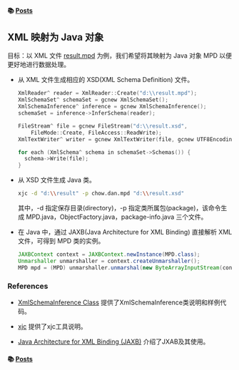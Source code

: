 #### &#x1F4DA; [Posts](./)

## XML 映射为 Java 对象

目标：以 XML 文件 [result.mpd](res/result.mpd) 为例，我们希望将其映射为 Java 对象 MPD 以便更好地进行数据处理。

- 从 XML 文件生成相应的 XSD(XML Schema Definition) 文件。
  ```cpp
  XmlReader^ reader = XmlReader::Create("d:\\result.mpd");
  XmlSchemaSet^ schemaSet = gcnew XmlSchemaSet();
  XmlSchemaInference^ inference = gcnew XmlSchemaInference();
  schemaSet = inference->InferSchema(reader);

  FileStream^ file = gcnew FileStream("d:\\result.xsd",
      FileMode::Create, FileAccess::ReadWrite);
  XmlTextWriter^ writer = gcnew XmlTextWriter(file, gcnew UTF8Encoding());

  for each (XmlSchema^ schema in schemaSet->Schemas()) {
    schema->Write(file);
  }
  ```

- 从 XSD 文件生成 Java 类。
  ```bash
  xjc -d "d:\\result" -p chow.dan.mpd "d:\\result.xsd"
  ```

	其中，-d 指定保存目录(directory)，-p 指定类所属包(package)，该命令生成 MPD.java，ObjectFactory.java，package-info.java 三个文件。

- 在 Java 中，通过 JAXB(Java Architecture for XML Binding) 直接解析 XML 文件，可得到 MPD 类的实例。
  ```java
  JAXBContext context = JAXBContext.newInstance(MPD.class);
  Unmarshaller unmarshaller = context.createUnmarshaller();
  MPD mpd = (MPD) unmarshaller.unmarshal(new ByteArrayInputStream(content.getData()));
  ```

### References

- [XmlSchemaInference Class](https://msdn.microsoft.com/en-us/library/system.xml.schema.xmlschemainference(v=vs.110).aspx) 提供了XmlSchemaInference类说明和样例代码。

- [xjc](https://docs.oracle.com/javase/8/docs/technotes/tools/unix/xjc.html) 提供了xjc工具说明。

- [Java Architecture for XML Binding (JAXB)](http://www.oracle.com/technetwork/articles/javase/index-140168.html) 介绍了JXAB及其使用。

#### &#x1F4DA; [Posts](./)